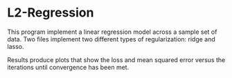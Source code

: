# L2-Regression
This program implement a linear regression model across a sample set of data. Two files implement two different types of regularization: ridge and lasso.  

Results produce plots that show the loss and mean squared error versus the iterations until convergence has been met.
